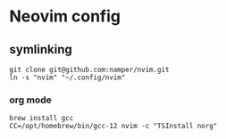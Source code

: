 # Neovim config


## symlinking
```
git clone git@github.com:namper/nvim.git
ln -s "nvim" "~/.config/nvim"
```

### org mode
```
brew install gcc
CC=/opt/homebrew/bin/gcc-12 nvim -c "TSInstall norg"
```
